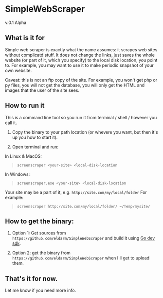 # SimpleWebScraper
v.0.1 Alpha

## What is it for

Simple web scraper is exactly what the name assumes: it scrapes web sites without complicatd stuff. It does not change the links, just saves the whole website (or part of it, which you specify) to the local disk location, you point to. For example, you may want to use it to make periodic snapshot of your own website.

Caveat: this is not an ftp copy of the site. For example, you won't get php or py files,
you will not get the database, you will only get the HTML and images that the user of the site sees.

## How to run it

This is a command line tool so you run it from terminal / shell / however you call it. 

1. Copy the binary to your path location (or whevere you want, but then it's up you how to start it).

1. Open terminal and run:

In Linux & MacOS:

> `screenscraper <your-site> <local-disk-location`

In Windows:

> `screenscraper.exe <your-site> <local-disk-location`

Your site may be a part of it, e.g. `http://site.com/my/local/folder` For example:

> `screenscraper http://site.com/my/local/folder/ ~/Temp/mysite/`

## How to get the binary:

1. Option 1: Get sources from `https://github.com/eldarm/SimpleWebScraper` and build it
using [Go dev sdk](https://go.dev/doc/install).

1. Option 2: get the binary from `https://github.com/eldarm/SimpleWebScraper` when
I'll get to upload them.

## That's it for now.

Let me know if you need more info.
